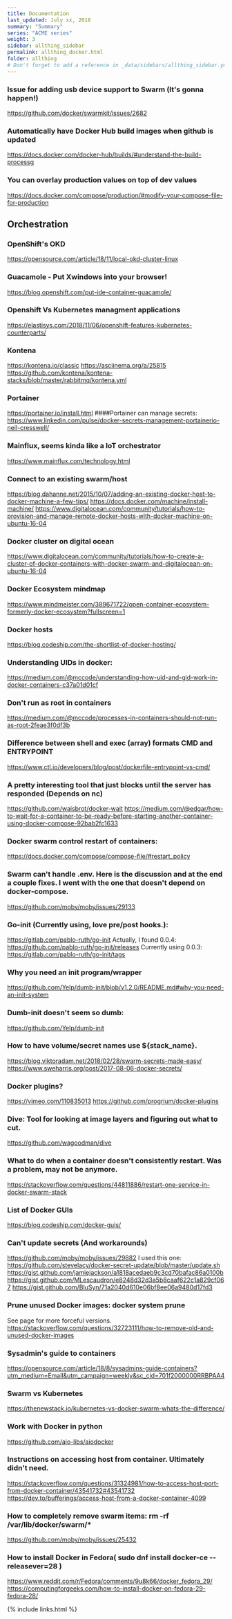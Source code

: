 ```yaml
---
title: Documentation 
last_updated: July xx, 2018
summary: "Summary"
series: "ACME series"
weight: 3
sidebar: allthing_sidebar
permalink: allthing_docker.html
folder: allthing
# Don't forget to add a reference in _data/sidebars/allthing_sidebar.yml and/or _data/topnav.yml 
---
```


### Issue for adding usb device support to Swarm (It's gonna happen!)
https://github.com/docker/swarmkit/issues/2682

### Automatically have Docker Hub build images when github is updated
https://docs.docker.com/docker-hub/builds/#understand-the-build-processg

### You can overlay production values on top of dev values
https://docs.docker.com/compose/production/#modify-your-compose-file-for-production


## Orchestration 
### OpenShift's OKD
https://opensource.com/article/18/11/local-okd-cluster-linux
### Guacamole - Put Xwindows into your browser!
https://blog.openshift.com/put-ide-container-guacamole/
### Openshift Vs Kubernetes managment applications 
https://elastisys.com/2018/11/06/openshift-features-kubernetes-counterparts/

### Kontena
https://kontena.io/classic
https://asciinema.org/a/25815
https://github.com/kontena/kontena-stacks/blob/master/rabbitmq/kontena.yml

### Portainer
https://portainer.io/install.html
####Portainer can manage secrets: 
https://www.linkedin.com/pulse/docker-secrets-management-portainerio-neil-cresswell/

### Mainflux, seems kinda like a IoT orchestrator
https://www.mainflux.com/technology.html

### Connect to an existing swarm/host
https://blog.dahanne.net/2015/10/07/adding-an-existing-docker-host-to-docker-machine-a-few-tips/
https://docs.docker.com/machine/install-machine/
https://www.digitalocean.com/community/tutorials/how-to-provision-and-manage-remote-docker-hosts-with-docker-machine-on-ubuntu-16-04

### Docker cluster on digital ocean
https://www.digitalocean.com/community/tutorials/how-to-create-a-cluster-of-docker-containers-with-docker-swarm-and-digitalocean-on-ubuntu-16-04

### Docker Ecosystem mindmap
https://www.mindmeister.com/389671722/open-container-ecosystem-formerly-docker-ecosystem?fullscreen=1

### Docker hosts
https://blog.codeship.com/the-shortlist-of-docker-hosting/

### Understanding UIDs in docker:
https://medium.com/@mccode/understanding-how-uid-and-gid-work-in-docker-containers-c37a01d01cf

### Don't run as root in containers
https://medium.com/@mccode/processes-in-containers-should-not-run-as-root-2feae3f0df3b

### Difference between shell and exec (array) formats CMD and ENTRYPOINT
https://www.ctl.io/developers/blog/post/dockerfile-entrypoint-vs-cmd/

### A pretty interesting tool that just blocks until the server has responded (Depends on nc)
https://github.com/waisbrot/docker-wait
https://medium.com/@edgar/how-to-wait-for-a-container-to-be-ready-before-starting-another-container-using-docker-compose-92bab2fc1633

### Docker swarm control restart of containers:
https://docs.docker.com/compose/compose-file/#restart_policy

### Swarm can't handle .env. Here is the discussion and at the end a couple fixes. I went with the one that doesn't depend on docker-compose. 
https://github.com/moby/moby/issues/29133

### Go-init (Currently using, love pre/post hooks.):
https://gitlab.com/pablo-ruth/go-init
Actually, I found 0.0.4: https://github.com/pablo-ruth/go-init/releases
Currently using 0.0.3: https://gitlab.com/pablo-ruth/go-init/tags

### Why you need an init program/wrapper
https://github.com/Yelp/dumb-init/blob/v1.2.0/README.md#why-you-need-an-init-system
### Dumb-init doesn't seem so dumb:
https://github.com/Yelp/dumb-init

### How to have volume/secret names use ${stack_name}.
https://blog.viktoradam.net/2018/02/28/swarm-secrets-made-easy/
https://www.sweharris.org/post/2017-08-06-docker-secrets/

### Docker plugins?
https://vimeo.com/110835013
https://github.com/progrium/docker-plugins

### Dive: Tool for looking at image layers and figuring out what to cut.
https://github.com/wagoodman/dive

### What to do when a container doesn't consistently restart. Was a problem, may not be anymore. 
https://stackoverflow.com/questions/44811886/restart-one-service-in-docker-swarm-stack

### List of Docker GUIs
https://blog.codeship.com/docker-guis/

### Can't update secrets (And workarounds)
https://github.com/moby/moby/issues/29882
I used this one: https://github.com/stevelacy/docker-secret-update/blob/master/update.sh
https://gist.github.com/jamiejackson/a1818acedaeb9c3cd70bafac86a0100b
https://gist.github.com/MLescaudron/e8248d32d3a5b8caaf622c1a829cf067
https://gist.github.com/BluSyn/71a2040d610e06bf8ee06a9480d17fd3

### Prune unused Docker images: docker system prune 
See page for more forceful versions.
https://stackoverflow.com/questions/32723111/how-to-remove-old-and-unused-docker-images

### Sysadmin's guide to containers
https://opensource.com/article/18/8/sysadmins-guide-containers?utm_medium=Email&utm_campaign=weekly&sc_cid=701f2000000RRBPAA4

### Swarm vs Kubernetes 
https://thenewstack.io/kubernetes-vs-docker-swarm-whats-the-difference/

### Work with Docker in python
https://github.com/aio-libs/aiodocker

### Instructions on accessing host from container. Ultimately didn't need. 
https://stackoverflow.com/questions/31324981/how-to-access-host-port-from-docker-container/43541732#43541732
https://dev.to/bufferings/access-host-from-a-docker-container-4099

### How to completely remove swarm items: rm -rf  /var/lib/docker/swarm/*
https://github.com/moby/moby/issues/25432

### How to install Docker in Fedora( sudo dnf install docker-ce --releasever=28 )
https://www.reddit.com/r/Fedora/comments/9u8k66/docker_fedora_29/
https://computingforgeeks.com/how-to-install-docker-on-fedora-29-fedora-28/


{% include links.html %}


